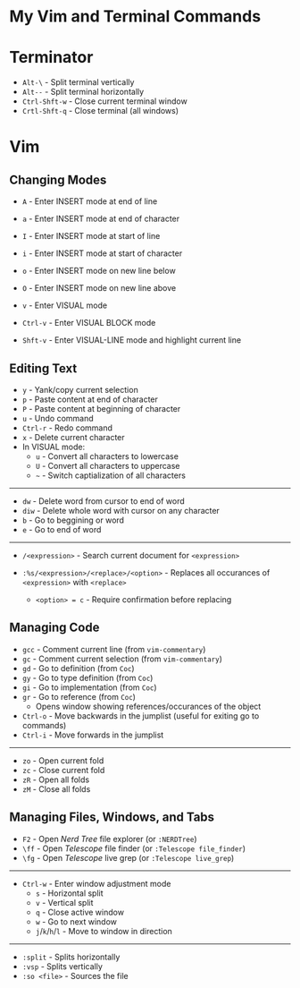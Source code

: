 # My Vim and Terminal Commands 

# Terminator

- `Alt-\` - Split terminal vertically
- `Alt--` - Split terminal horizontally
- `Ctrl-Shft-w` - Close current terminal window
- `Crtl-Shft-q` - Close terminal (all windows)

# Vim

## Changing Modes

- `A` - Enter INSERT mode at end of line
- `a` - Enter INSERT mode at end of character
- `I` - Enter INSERT mode at start of line
- `i` - Enter INSERT mode at start of character
- `o` - Enter INSERT mode on new line below
- `O` - Enter INSERT mode on new line above
 
- `v` - Enter VISUAL mode
- `Ctrl-v` - Enter VISUAL BLOCK mode
- `Shft-v` - Enter VISUAL-LINE mode and highlight current line

## Editing Text

- `y` - Yank/copy current selection
- `p` - Paste content at end of character
- `P` - Paste content at beginning of character
- `u` - Undo command
- `Ctrl-r` - Redo command
- `x` - Delete current character
- In VISUAL mode:
    - `u` - Convert all characters to lowercase
    - `U` - Convert all characters to uppercase
    - `~` - Switch captialization of all characters
--- 
- `dw` - Delete word from cursor to end of word
- `diw` - Delete whole word with cursor on any character
- `b` - Go to beggining or word
- `e` - Go to end of word

---
- `/<expression>` - Search current document for `<expression>`

- `:%s/<expression>/<replace>/<option>` - Replaces all occurances of `<expression>` with `<replace>`
    - `<option> = c` - Require confirmation before replacing

## Managing Code

- `gcc` - Comment current line (from `vim-commentary`)
- `gc` - Comment current selection (from `vim-commentary`)
- `gd` - Go to definition (from `Coc`)
- `gy` - Go to type definition (from `Coc`)
- `gi` - Go to implementation (from `Coc`)
- `gr` - Go to reference (from `Coc`)
    - Opens window showing references/occurances of the object
- `Ctrl-o` - Move backwards in the jumplist (useful for exiting go to commands)
- `Ctrl-i` - Move forwards in the jumplist 

---
- `zo` - Open current fold
- `zc` - Close current fold
- `zR` - Open all folds
- `zM` - Close all folds

## Managing Files, Windows, and Tabs

- `F2` - Open _Nerd Tree_ file explorer (or `:NERDTree`)
- `\ff` - Open _Telescope_ file finder (or `:Telescope file_finder`)
- `\fg` - Open _Telescope_ live grep (or `:Telescope live_grep`) 
---
- `Ctrl-w` - Enter window adjustment mode
    - `s` - Horizontal split
    - `v` - Vertical split
    - `q` - Close active window
    - `w` - Go to next window
    - `j`/`k`/`h`/`l` - Move to window in direction
---
- `:split` - Splits horizontally
- `:vsp` - Splits vertically
- `:so <file>` - Sources the file


